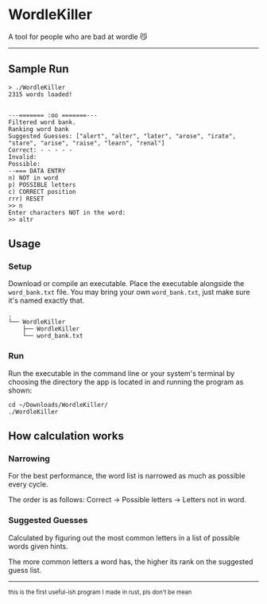 # WordleKiller
A tool for people who are bad at wordle 😼

---

## Sample Run
```shell
> ./WordleKiller
2315 words loaded!


---======= :oo =======---
Filtered word bank.
Ranking word bank
Suggested Guesses: ["alert", "alter", "later", "arose", "irate", "stare", "arise", "raise", "learn", "renal"]
Correct: - - - - -
Invalid:
Possible:
--=== DATA ENTRY
n) NOT in word
p) POSSIBLE letters
c) CORRECT position
rrr) RESET
>> n
Enter characters NOT in the word:
>> altr
```

## Usage
### Setup
Download or compile an executable. Place the executable alongside the `word_bank.txt` file. You may bring your own `word_bank.txt`, just make sure it's named exactly that.
```tree
.
└── WordleKiller
    ├── WordleKiller
    └── word_bank.txt
```

### Run
Run the executable in the command line or your system's terminal by choosing the directory the app is located in and running the program as shown:
```shell
cd ~/Downloads/WordleKiller/
./WordleKiller
```

## How calculation works
### Narrowing
For the best performance, the word list is narrowed as much as possible every cycle.

The order is as follows: Correct -> Possible letters -> Letters not in word.

### Suggested Guesses
Calculated by figuring out the most common letters in a list of possible words given hints.

The more common letters a word has, the higher its rank on the suggested guess list.

---

<small>this is the first useful-ish program I made in rust, pls don't be mean</small>

